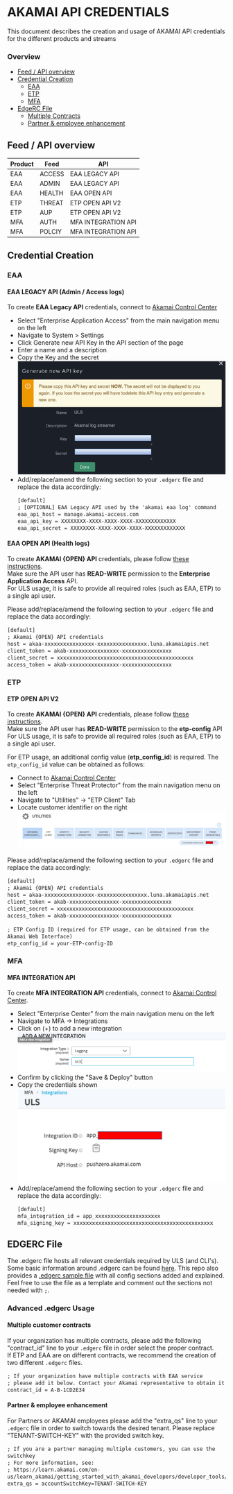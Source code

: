 # AKAMAI API CREDENTIALS
This document describes the creation and usage of AKAMAI API credentials for the different products and streams

### Overview
- [Feed / API overview](#feed--api-overview)
- [Credential Creation](#credential-creation)
    - [EAA](#eaa)
    - [ETP](#etp)
    - [MFA](#mfa)
- [EdgeRC File](#edgerc-file)
    - [Multiple Contracts](#multiple-customer-contracts)
    - [Partner & employee enhancement](#partner--employee-enhancement)

## Feed / API overview
|Product|Feed|API|
|---|---|---|
|EAA|ACCESS|EAA LEGACY API|
|EAA|ADMIN|EAA LEGACY API|
|EAA|HEALTH|EAA OPEN API|
|ETP|THREAT|ETP OPEN API V2|
|ETP|AUP|ETP OPEN API V2|
|MFA|AUTH|MFA INTEGRATION API|
|MFA|POLCIY|MFA INTEGRATION API|


## Credential Creation
### EAA 
#### EAA LEGACY API (Admin / Access logs)
To create **EAA Legacy API** credentials, connect to [Akamai Control Center](https://control.akamai.com)
- Select "Enterprise Application Access" from the main navigation menu on the left
- Navigate to System > Settings
- Click Generate new API Key in the API section of the page
- Enter a name and a description
- Copy the Key and the secret
![img.png](images/uls_apicreds_eaa_legacy.png)
- Add/replace/amend the following section to your `.edgerc` file and replace the data accordingly:
    ```text
    [default]
    ; [OPTIONAL] EAA Legacy API used by the 'akamai eaa log' command
    eaa_api_host = manage.akamai-access.com
    eaa_api_key = XXXXXXXX-XXXX-XXXX-XXXX-XXXXXXXXXXXXX
    eaa_api_secret = XXXXXXXX-XXXX-XXXX-XXXX-XXXXXXXXXXXXX
    ```

#### EAA OPEN API (Health logs)
To create **AKAMAI {OPEN} API** credentials, please follow [these instructions](https://developer.akamai.com/legacy/introduction/Prov_Creds.html).  
Make sure the API user has **READ-WRITE** permission to the **Enterprise Application Access** API.  
For ULS usage, it is safe to provide all required roles (such as EAA, ETP) to a single api user.

Please add/replace/amend the following section to your `.edgerc` file and replace the data accordingly:
```text
[default]
; Akamai {OPEN} API credentials
host = akaa-xxxxxxxxxxxxxxxx-xxxxxxxxxxxxxxxx.luna.akamaiapis.net
client_token = akab-xxxxxxxxxxxxxxxx-xxxxxxxxxxxxxxxx
client_secret = xxxxxxxxxxxxxxxxxxxxxxxxxxxxxxxxxxxxxxxxxxxx
access_token = akab-xxxxxxxxxxxxxxxx-xxxxxxxxxxxxxxxx
```

### ETP
#### ETP OPEN API V2
To create **AKAMAI {OPEN} API** credentials, please follow [these instructions](https://developer.akamai.com/legacy/introduction/Prov_Creds.html).  
Make sure the API user has **READ-WRITE** permission to the **etp-config** API
For ULS usage, it is safe to provide all required roles (such as EAA, ETP) to a single api user.

For ETP usage, an additional config value (**etp_config_id**) is required.
The `etp_config_id` value can be obtained as follows:
- Connect to [Akamai Control Center](https://control.akamai.com)
- Select "Enterprise Threat Protector" from the main navigation menu on the left
- Navigate to "Utilities" -> "ETP Client" Tab
- Locate customer identifier on the right
![img.png](images/uls_apicreds_etp_configid.png)

Please add/replace/amend the following section to your `.edgerc` file and replace the data accordingly:
```text
[default]
; Akamai {OPEN} API credentials
host = akaa-xxxxxxxxxxxxxxxx-xxxxxxxxxxxxxxxx.luna.akamaiapis.net
client_token = akab-xxxxxxxxxxxxxxxx-xxxxxxxxxxxxxxxx
client_secret = xxxxxxxxxxxxxxxxxxxxxxxxxxxxxxxxxxxxxxxxxxxx
access_token = akab-xxxxxxxxxxxxxxxx-xxxxxxxxxxxxxxxx

; ETP Config ID (required for ETP usage, can be obtained from the Akamai Web Interface)
etp_config_id = your-ETP-config-ID
```

### MFA
#### MFA INTEGRATION API
To create **MFA INTEGRATION API** credentials, connect to [Akamai Control Center](https://control.akamai.com).
- Select "Enterprise Center" from the main navigation menu on the left
- Navigate to MFA -> Integrations 
- Click on (+) to add a new integration
    ![img.png](images/uls_apicreds_mfa_create.png)
- Confirm by clicking the "Save & Deploy" button
- Copy the credentials shown
    ![img.png](images/uls_apicreds_mfa_creds.png)
- Add/replace/amend the following section to your `.edgerc` file and replace the data accordingly:
    ```text
    [default]
    mfa_integration_id = app_xxxxxxxxxxxxxxxxxxxxx
    mfa_signing_key = xxxxxxxxxxxxxxxxxxxxxxxxxxxxxxxxxxxxxxxxxxxxx
    ```


## EDGERC File
The .edgerc file hosts all relevant credentials required by ULS (and CLI's). Some basic information around .edgerc can be found [here](https://developer.akamai.com/legacy/introduction/Conf_Client.html).
This repo also provides a [.edgerc sample file](examples/.edgerc) with all config sections added and explained.
Feel free to use the file as a template and comment out the sections not needed with `;`. 

### Advanced .edgerc Usage 
#### Multiple customer contracts
If your organization has multiple contracts, please add the following "contract_id" line to your `.edgerc` file in order select the proper contract.  
If ETP and EAA are on different contracts, we recommend the creation of two different `.edgerc` files.
```text
; If your organization have multiple contracts with EAA service
; please add it below. Contact your Akamai representative to obtain it
contract_id = A-B-1CD2E34
```

#### Partner & employee enhancement
For Partners or AKAMAI employees please add the "extra_qs" line to your `.edgerc` file in order to switch towards the desired tenant. Please replace "TENANT-SWITCH-KEY" with the provided switch key.
```text
; If you are a partner managing multiple customers, you can use the switchkey
; For more information, see:
; https://learn.akamai.com/en-us/learn_akamai/getting_started_with_akamai_developers/developer_tools/accountSwitch.html
extra_qs = accountSwitchKey=TENANT-SWITCH-KEY
```